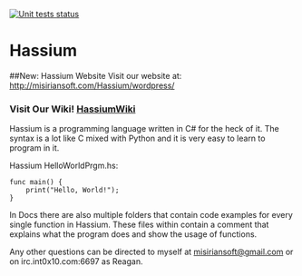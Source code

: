 [![Unit tests status](https://travis-ci.org/HassiumTeam/Hassium.svg?branch=master)](https://travis-ci.org/HassiumTeam/Hassium)

# Hassium

##New: Hassium Website
Visit our website at: http://misiriansoft.com/Hassium/wordpress/
### Visit Our Wiki! [HassiumWiki](https://github.com/HassiumTeam/Hassium/wiki)


Hassium is a programming language written in C# for the heck of it.
The syntax is a lot like C mixed with Python and it is very easy to
learn to program in it.

Hassium HelloWorldPrgm.hs:
```
func main() {
	print("Hello, World!");
}
```

In Docs there are also multiple folders that contain code examples for
every single function in Hassium. These files within contain a comment
that explains what the program does and show the usage of functions.

Any other questions can be directed to myself at misiriansoft@gmail.com
or on irc.int0x10.com:6697 as Reagan.
